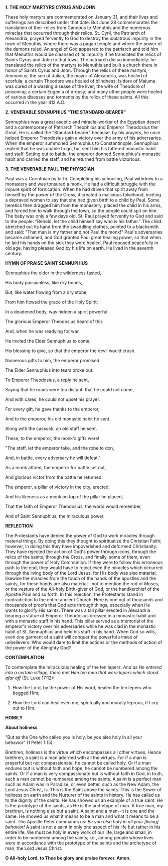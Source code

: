 
**1. THE HOLY MARTYRS CYRUS AND JOHN**

These holy martyrs are commemorated on January 31, and their lives and sufferings are described under that date. But June 28 commemorates the translation of their relics from Canopus to Menuthis and the numerous miracles that occurred through their relics. St. Cyril, the Patriarch of Alexandria, prayed fervently to God to destroy the idolatrous impurity in the town of Menuthis, where there was a pagan temple and where the power of the demons ruled. An angel of God appeared to the patriarch and told him that Menuthis would be cleansed of its impurity if he translated the relics of Saints Cyrus and John to that town. The patriarch did so immediately: he translated the relics of the martyrs to Menuthis and built a church there in honor of Saints Cyrus and John. Through the relics of these martyrs, Ammonius, the son of Julian, the mayor of Alexandria, was healed of scorfula; a certain Theodore was healed of blindness; Isidore of Maiuma was cured of a wasting disease of the liver; the wife of Theodore of poisoning; a certain Eugenia of dropsy; and many other people were healed of various diseases and torments by the relics of these saints. All this occurred in the year 412 A.D.

**2. VENERABLE SENNUPHIUS "THE STANDARD-BEARER"**

Sennuphius was a great ascetic and miracle-worker of the Egyptian desert and a contemporary of Patriarch Theophilus and Emperor Theodosius the Great. He is called the "Standard-bearer" because, by his prayers, he once helped Emperor Theodosius gain a victory over the army of his adversaries. When the emperor summoned Sennuphius to Constantinople, Sennuphius replied that he was unable to go, but sent him his tattered monastic habit and staff. Setting out to battle, the emperor donned Sennuphius's monastic habit and carried the staff, and he returned from battle victorious.

**3. THE VENERABLE PAUL THE PHYSICIAN**

Paul was a Corinthian by birth. Completing his schooling, Paul withdrew to a monastery and was tonsured a monk. He had a difficult struggle with the impure spirit of fornication. When he had driven that spirit away from himself by the power of the Cross, it created a malicious falsehood, inciting a depraved woman to say that she had given birth to a child by Paul. Some heretics then dragged him from the monastery, placed the child in his arms, and forced him to walk through the town, so the people could spit on him. The baby was only a few days old. St. Paul prayed fervently to God and said to the people: "Behold, let the child himself say who is his father." The child stretched out its hand from the swaddling clothes, pointed to a blacksmith and said: "That man is my father and not Paul the monk!" Paul's adversaries became ashamed, and God granted Paul great healing power, so that when he laid his hands on the sick they were healed. Paul reposed peacefully in old age, having pleased God by his life on earth. He lived in the seventh century.


**HYMN OF PRAISE**
**SAINT SENNUPHIUS**

Sennuphius the elder in the wilderness fasted,
 
His body passionless, like dry bones,

But, like water flowing from a dry stone,
 
From him flowed the grace of the Holy Spirit;
 
In a deadened body, was hidden a spirit powerful.
 
The glorious Emperor Theodosius heard of this
 
And, when he was readying for war,
 
He invited the Elder Sennuphius to come,
 
His blessing to give, so that the emperor the devil would crush.
 
Numerous gifts to him, the emperor promised.
 
The Elder Sennuphius into tears broke out.
 
To Emperor Theodosius, a reply he sent,
 
Saying that he roads were too distant: that he could not come,
 
And with cares, he could not upset his prayer.
 
For every gift, he gave thanks to the emperor,
 
And to the emperor, his old monastic habit he sent.
 
Along with the cassock, an old staff he sent.
 
These, to the emperor, the monk's gifts were!
 
"The staff, let the emperor take, and the robe to don,
 
And, in battle, every adversary he will defeat."
 
As a monk attired, the emperor for battle set out,
 
And glorious victor from the battle he returned.
 
The emperor, a pillar of victory in the city, erected,
 
And his likeness as a monk on top of the pillar he placed,
 
That the faith of Emperor Theodosius, the world would remember,
 
And of Saint Sennuphius, the miraculous power.
 
**REFLECTION**

The Protestants have denied the power of God to work miracles through material things. By doing this they thought to spiritualize the Christian Faith; however, in doing this they have impoverished and deformed Christianity. They have rejected the action of God's power through icons, through the relics of the saints, through the Cross, and finally, some of them, even through the power of Holy Communion. If they were to follow this erroneous path to the end, they would have to reject even the miracles which occurred through the living body of the Lord Jesus, for His body was also material; likewise the miracles from the touch of the hands of the apostles and the saints, for these hands are also material--not to mention the rod of Moses, or the vesture of the All-holy Birth-giver of God, or the handkerchief of the Apostle Paul and so forth. In this rejection, the Protestants stand in contradiction to the entire ancient Church. Here is one out of thousands and thousands of proofs that God acts through things, especially when He wants to glorify His saints: There was a tall pillar erected in Alexandria bearing a statue of Emperor Theodosius dressed in a monastic habit and with a monastic staff in his hand. This pillar served as a memorial of the emperor's victory over his adversaries while he was clad in the monastic habit of St. Sennuphius and held his staff in his hand. When God so wills, even one garment of a saint will conquer the powerful armies of unbelievers. Who would dare to limit the actions or the methods of action of the power of the Almighty God?


**CONTEMPLATION**


To contemplate the miraculous healing of the ten lepers: *And as He entered into a certain village, there met Him ten men that were lepers which stood afar off* (St. Luke 17:12):

1.  How the Lord, by the power of His word, healed the ten lepers who begged Him;

1.  How the Lord can heal even me, spiritually and morally leprous, if I cry out to Him.


**HOMILY**


**About holiness**

"But as the One who called you is holy, be you also holy in all your behavior" (1 Peter 1:15).

Brethren, holiness is the virtue which encompasses all other virtues. Hence brethren, a saint is a man adorned with all the virtues. For if a man is prayerful but not compassionate, he cannot be called holy. Or if a man endures but is without faith and hope, he cannot be numbered among the saints. Or if a man is very compassionate but is without faith in God, in truth, such a man cannot be numbered among the saints. A saint is a perfect man such as Adam was in Paradise; or even better, such as the New Adam, the Lord Jesus Christ, is. This is the Saint above the saints. This is the Sower of holiness on earth and the Nurturer of the saints in history. He has called us to the dignity of the saints. He has showed us an example of a true saint. He is the prototype of the saints, as He is the archetype of man. A true man, my brethren, is nothing else but a saint. A saint and a man--it is one and the same. He showed us what it means to be a man and what it means to be a saint. The Apostle Peter commands us: *Be you also holy in all your [living] behavior!* A saint is not a saint in only one aspect of his life but rather in his entire life. We must be holy in every work of our life, large and small, in order to be numbered among the saints; i.e., among people whose lives were in accordance with the prototype of the saints and the archetype of man, the Lord Jesus Christ.

**O All-holy Lord, to Thee be glory and praise forever. Amen.**
